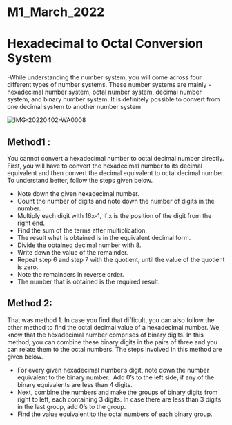 # M1_March_2022
# Hexadecimal to Octal Conversion System
-While understanding the number system, you will come across four different types of number systems. These number systems are mainly - hexadecimal number system, octal number system, decimal number system, and binary number system. It is definitely possible to convert from one decimal system to another number system

![IMG-20220402-WA0008](https://user-images.githubusercontent.com/101447131/161424369-beed808b-a1ca-41d2-a651-00844224c8e9.jpg)


## Method1 :
You cannot convert a hexadecimal number to octal decimal number directly. First, you will have to convert the hexadecimal number to its decimal equivalent and then convert the decimal equivalent to octal decimal number. To understand better, follow the steps given below.
- Note down the given hexadecimal number.
- Count the number of digits and note down the number of digits in the number.
- Multiply each digit with 16x-1, if x is the position of the digit from the right end.
- Find the sum of the terms after multiplication.
- The result what is obtained is in the equivalent decimal form.
- Divide the obtained decimal number with 8.
- Write down the value of the remainder.
- Repeat step 6 and step 7 with the quotient, until the value of the quotient is zero.
- Note the remainders in reverse order.
- The number that is obtained is the required result.

## Method 2:
That was method 1. In case you find that difficult, you can also follow the other method to find the octal decimal value of a hexadecimal number. We know that the hexadecimal number comprises of binary digits. In this method, you can combine these binary digits in the pairs of three and you can relate them to the octal numbers. The steps involved in this method are given below.
- For every given hexadecimal number’s digit, note down the number equivalent to the binary number.  Add 0’s to the left side, if any of the binary equivalents are less than 4 digits.
- Next, combine the numbers and make the groups of binary digits from right to left, each containing 3 digits. In case there are less than 3 digits in the last group, add 0’s to the group.
- Find the value equivalent to the octal numbers of each binary group.

